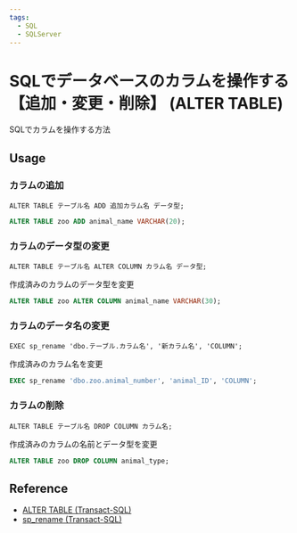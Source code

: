 ```yaml
---
tags:
  - SQL
  - SQLServer
---
```


# SQLでデータベースのカラムを操作する 【追加・変更・削除】 (ALTER TABLE)

SQLでカラムを操作する方法

## Usage

### カラムの追加

`ALTER TABLE テーブル名 ADD 追加カラム名 データ型;`

```sql
ALTER TABLE zoo ADD animal_name VARCHAR(20);
```

### カラムのデータ型の変更

`ALTER TABLE テーブル名 ALTER COLUMN カラム名 データ型;`

作成済みのカラムのデータ型を変更

```sql
ALTER TABLE zoo ALTER COLUMN animal_name VARCHAR(30);
```

### カラムのデータ名の変更
`EXEC sp_rename 'dbo.テーブル.カラム名', '新カラム名', 'COLUMN';`

作成済みのカラム名を変更

```sql
EXEC sp_rename 'dbo.zoo.animal_number', 'animal_ID', 'COLUMN';
```

### カラムの削除
`ALTER TABLE テーブル名 DROP COLUMN カラム名;`

作成済みのカラムの名前とデータ型を変更

```sql
ALTER TABLE zoo DROP COLUMN animal_type;
```

## Reference
- [ALTER TABLE (Transact-SQL)](https://learn.microsoft.com/ja-jp/sql/t-sql/statements/alter-table-transact-sql?view=sql-server-ver16)
- [sp_rename (Transact-SQL)](https://learn.microsoft.com/ja-jp/sql/relational-databases/system-stored-procedures/sp-rename-transact-sql?view=sql-server-ver16)

